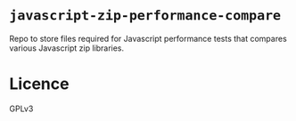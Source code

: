 # `javascript-zip-performance-compare`

Repo to store files required for Javascript performance tests
that compares various Javascript zip libraries.

# Licence

GPLv3
